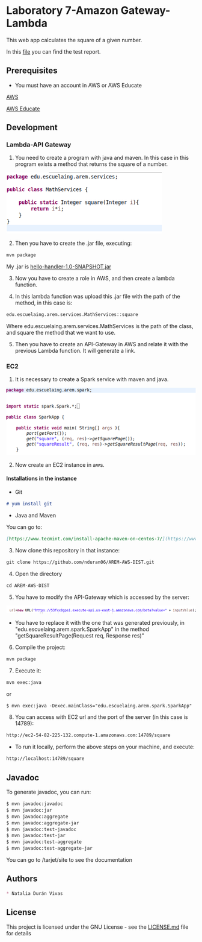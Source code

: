 # Laboratory 7-Amazon Gateway-Lambda

This web app calculates the square of a given number.

In this [file](reporte.pdf) you can find the test report.

## Prerequisites

- You must have an account in AWS or AWS Educate

[AWS](https://signin.aws.amazon.com/signin?redirect_uri=https%3A%2F%2Faws.amazon.com%2Fmarketplace%2Fmanagement%2Fsignin%3Fstate%3DhashArgs%2523%26isauthcode%3Dtrue&client_id=arn%3Aaws%3Aiam%3A%3A015428540659%3Auser%2Faws-mp-seller-management-portal&forceMobileApp=0)

[AWS Educate](https://www.awseducate.com/signin/SiteLogin)

## Development

### Lambda-API Gateway

1. You need to create a program with java and maven. In this case in this program exists a method that returns the square of a number.

![](https://github.com/nduran06/AREM-AWS-DIST/blob/master/images/spark/1.png)

2. Then you have to create the .jar file, executing: 

```markdown
mvn package
```

My .jar is [hello-handler-1.0-SNAPSHOT.jar](hello-handler-1.0-SNAPSHOT.jar) 

3. Now you have to create a role in AWS, and then create a lambda function.

4. In this lambda function was upload this .jar file with the path of the method, in this case is: 

```markdown
edu.escuelaing.arem.services.MathServices::square
```
Where edu.escuelaing.arem.services.MathServices is the path of the class, and square the method that we want to use.

5. Then you have to create an API-Gateway in AWS and relate it with the previous Lambda function. It will generate a link.

### EC2 

1. It is necessary to create a Spark service with maven and java.

![](https://github.com/nduran06/AREM-AWS-DIST/blob/master/images/spark/2.png)

2. Now create an EC2 instance in aws.

#### Installations in the instance

- Git

```markdown
# yum install git 
```
- Java and Maven

You can go to:

```markdown
[https://www.tecmint.com/install-apache-maven-on-centos-7/](https://www.tecmint.com/install-apache-maven-on-centos-7/) 
```

3. Now clone this repository in that instance:

```markdown
git clone https://github.com/nduran06/AREM-AWS-DIST.git
```
4. Open the directory

```markdown
cd AREM-AWS-DIST
```
5. You have to modify the API-Gateway which is accessed by the server:

![](https://github.com/nduran06/AREM-AWS-DIST/blob/master/images/spark/3.png)

- You have to replace it with the one that was generated previously, in "edu.escuelaing.arem.spark.SparkApp" in the method "getSquareResultPage(Request req, Response res)"

6. Compile the project:

```markdown
mvn package
```
7. Execute it:

```markdown
mvn exec:java
```
or

```markdown
$ mvn exec:java -Dexec.mainClass="edu.escuelaing.arem.spark.SparkApp"
```

8. You can access with EC2 url and the port of the server (in this case is 14789):

```markdown
http://ec2-54-82-225-132.compute-1.amazonaws.com:14789/square
```
- To run it locally, perform the above steps on your machine, and execute:

```markdown
http://localhost:14789/square
```
## Javadoc

To generate javadoc, you can run:

```markdown
$ mvn javadoc:javadoc
$ mvn javadoc:jar
$ mvn javadoc:aggregate
$ mvn javadoc:aggregate-jar
$ mvn javadoc:test-javadoc
$ mvn javadoc:test-jar
$ mvn javadoc:test-aggregate
$ mvn javadoc:test-aggregate-jar
```
You can go to /tarjet/site to see the documentation 

## Authors

```markdown
* Natalia Durán Vivas
```

## License

This project is licensed under the GNU License - see the [LICENSE.md](LICENSE) file for details





